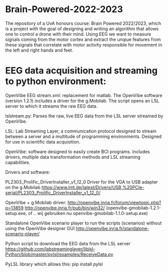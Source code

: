 # Brain-Powered-2022-2023
The repository of a UvA honours course: Brain Powered 2022/2023, which is a project with the goal of designing and writing an algorithm that allows one to control a drone with their mind. Using EEG we want to measure signals coming from the motor cortex and extract the unqiue features from these signals that correlate with motor activity responsible for movement in the left and right hands and feet.

# EEG data acquisition and streaming to python environment:
OpenVibe EEG stream.xml: replacement for matlab. The OpenVibe software (version 1.2.1) includes a driver for the g.Mobilab. The script opens an LSL server to which it streams the raw EEG data.

lslstream.py: Parses the raw, live EEG data from the LSL server streamed by OpenVibe.

LSL: Lab Streaming Layer, a communication protocol designed to stream between a server and a multitude of programming environments. Designed for use in scientific data acquisition.

OpenVibe: software designed to easily create BCI programs. Includes drivers, multiple data transformation methods and LSL streaming capabilities.

Drivers and software:

PL2303_Prolific_DriverInstaller_v1_12_0
Driver for the VGA to USB adapter on the g.Mobilab
https://www.lmt.de/latest/Drivers/USB,%20PCIe-serial/PL2303_Prolific_DriverInstaller_v1_12_0/

OpenVibe + g.Mobilab driver:
http://openvibe.inria.fr/forum/viewtopic.php?p=13859
http://openvibe.inria.fr/pub/bin/win32/
 (openvibe-gmobilab-1.2.1-setup.exe, of .. wij gebruiken nu openvibe-gmobilab-1.1.0-setup.exe)

Standalone OpenVibe scenario player to run the scripts (scenarios) without using the OpenVibe designer GUI
http://openvibe.inria.fr/standalone-scenario-player/

Python script to download the EEG data from the LSL server
https://github.com/labstreaminglayer/liblsl-Python/blob/master/pylsl/examples/ReceiveData.py

PyLSL library which allows this:
pip install pylsl
